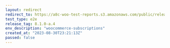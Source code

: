 ```yaml
---
layout: redirect
redirect_to: https://a8c-woo-test-reports.s3.amazonaws.com/public/release/8.1.0-a.4/woocommerce-subscriptions/e2e/index.html
test_type: e2e
release_tag: 8.1.0-a.4
env_description: "woocommerce-subscriptions"
created_at: "2023-08-30T23:21:13Z"
passed: false
---
```


